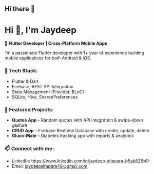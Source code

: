 ## Hi there 👋

# Hi 👋, I'm Jaydeep  

🚀 **Flutter Developer | Cross-Platform Mobile Apps**  

I’m a passionate Flutter developer with 1+ year of experience building mobile applications for both Android & iOS.  

### 🔧 Tech Stack:
- Flutter & Dart  
- Firebase, REST API Integration  
- State Management (Provider, BLoC)  
- SQLite, Hive, SharedPreferences  

### 📱 Featured Projects:
- **Quotes App** – Random quotes with API integration & swipe-down gesture  
- **CRUD App** – Firebase Realtime Database with create, update, delete  
- **Gluco-Mate** – Diabetes tracking app with reports & analytics  

### 📫 Connect with me:
- LinkedIn: https://www.linkedin.com/in/jaydeep-sitapara-b5ab821b6/  
- Email: jaydeepsitapara49@gmail.com

<!--
**JaydeepSitapara/Jaydeep Sitapara** is a ✨ _special_ ✨ repository because its `README.md` (this file) appears on your GitHub profile.

Here are some ideas to get you started:

- 🔭 I’m currently working on ...
- 🌱 I’m currently learning ...
- 👯 I’m looking to collaborate on ...
- 🤔 I’m looking for help with ...
- 💬 Ask me about ...
- 📫 How to reach me: ...
- 😄 Pronouns: ...
- ⚡ Fun fact: ...
-->
